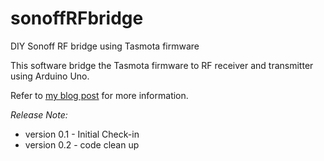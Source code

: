 # sonoffRFbridge
DIY Sonoff RF bridge using Tasmota firmware

This software bridge the Tasmota firmware to RF receiver and transmitter using Arduino Uno. 

Refer to [my blog post](https://iotdiary.blogspot.sg/2017/08/diy-sonoff-rf-bridge.html) for more information.

*Release Note:*
* version 0.1 - Initial Check-in
* version 0.2 - code clean up